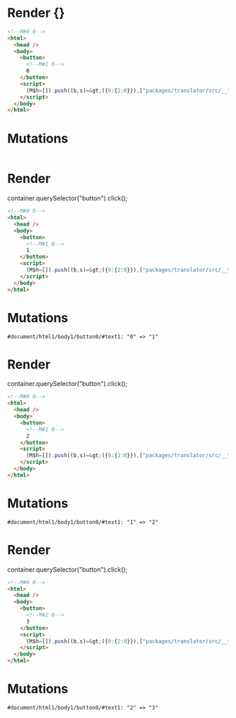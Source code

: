 # Render {}
```html
<!--M#0 0-->
<html>
  <head />
  <body>
    <button>
      <!--M#1 0-->
      0
    </button>
    <script>
      (M$h=[]).push((b,s)=&gt;({0:{2:0}}),["packages/translator/src/__tests__/fixtures/basic-fn-with-block/template.marko_0_count",0,])
    </script>
  </body>
</html>
```

# Mutations
```

```


# Render 
container.querySelector("button").click();

```html
<!--M#0 0-->
<html>
  <head />
  <body>
    <button>
      <!--M#1 0-->
      1
    </button>
    <script>
      (M$h=[]).push((b,s)=&gt;({0:{2:0}}),["packages/translator/src/__tests__/fixtures/basic-fn-with-block/template.marko_0_count",0,])
    </script>
  </body>
</html>
```

# Mutations
```
#document/html1/body1/button0/#text1: "0" => "1"
```


# Render 
container.querySelector("button").click();

```html
<!--M#0 0-->
<html>
  <head />
  <body>
    <button>
      <!--M#1 0-->
      2
    </button>
    <script>
      (M$h=[]).push((b,s)=&gt;({0:{2:0}}),["packages/translator/src/__tests__/fixtures/basic-fn-with-block/template.marko_0_count",0,])
    </script>
  </body>
</html>
```

# Mutations
```
#document/html1/body1/button0/#text1: "1" => "2"
```


# Render 
container.querySelector("button").click();

```html
<!--M#0 0-->
<html>
  <head />
  <body>
    <button>
      <!--M#1 0-->
      3
    </button>
    <script>
      (M$h=[]).push((b,s)=&gt;({0:{2:0}}),["packages/translator/src/__tests__/fixtures/basic-fn-with-block/template.marko_0_count",0,])
    </script>
  </body>
</html>
```

# Mutations
```
#document/html1/body1/button0/#text1: "2" => "3"
```